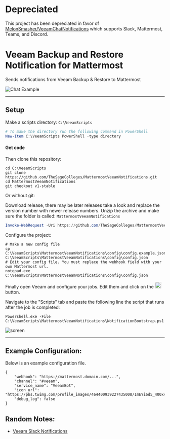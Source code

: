 # Depreciated

This project has been depreciated in favor of [MelonSmasher/VeeamChatNotifications](https://github.com/MelonSmasher/VeeamChatNotifications) which supports Slack, Mattermost, Teams, and Discord.

# Veeam Backup and Restore Notification for Mattermost

Sends notifications from Veeam Backup & Restore to Mattermost

![Chat Example](https://raw.githubusercontent.com/TheSageColleges/MattermostVeeamNotifications/master/asset/img/screens/sh-2.png)

---

## Setup

Make a scripts directory: `C:\VeeamScripts`

```powershell
# To make the directory run the following command in PowerShell
New-Item C:\VeeamScripts PowerShell -type directory
```

#### Get code

Then clone this repository:

```shell
cd C:\VeeamScripts
git clone https://github.com/TheSageColleges/MattermostVeeamNotifications.git
cd MattermostVeeamNotifications
git checkout v1-stable
```

Or without git:

Download release, there may be later releases take a look and replace the version number with newer release numbers.
Unzip the archive and make sure the folder is called: `MattermostVeeamNotifications`
```powershell
Invoke-WebRequest -Uri https://github.com/TheSageColleges/MattermostVeeamNotifications/archive/v1.0.zip -OutFile C:\VeeamScripts\MattermostVeeamNotifications-v1.0.zip
```

Configure the project:

```shell
# Make a new config file
cp C:\VeeamScripts\MattermostVeeamNotifications\config\config.example.json C:\VeeamScripts\MattermostVeeamNotifications\config\config.json
# Edit your config file. You must replace the webhook field with your own Mattermost url.
notepad.exe C:\VeeamScripts\MattermostVeeamNotifications\config\config.json
```

Finally open Veeam and configure your jobs. Edit them and click on the <img src="https://raw.githubusercontent.com/TheSageColleges/MattermostVeeamNotifications/master/asset/img/screens/sh-3.png" height="20"> button.

Navigate to the "Scripts" tab and paste the following line the script that runs after the job is completed:

```shell
Powershell.exe -File C:\VeeamScripts\MattermostVeeamNotifications\NotificationBootstrap.ps1
```

![screen](https://raw.githubusercontent.com/TheSageColleges/MattermostVeeamNotifications/master/asset/img/screens/sh-1.png)

---

## Example Configuration:

Below is an example configuration file.

```shell
{
	"webhook": "https://mattermost.domain.com/...",
	"channel": "#veeam",
	"service_name": "VeeamBot",
	"icon_url": "https://pbs.twimg.com/profile_images/464400939227435008/1mEYi6d5_400x400.jpeg",
	"debug_log": false
}
```

## Random Notes:

* [Veeam Slack Notifications](https://github.com/TheSageColleges/VeeamSlackNotifications)
